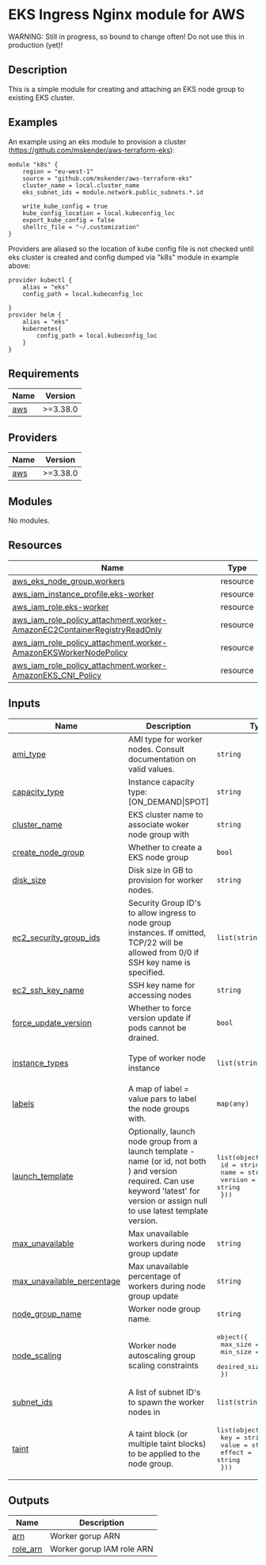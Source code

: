 # EKS Ingress Nginx module for AWS

WARNING: Still in progress, so bound to change often! Do not use this in production (yet)!

## Description

This is a simple module for creating and attaching an EKS node group to existing EKS cluster.

## Examples

An example using an eks module to provision a cluster (https://github.com/mskender/aws-terraform-eks):
```
module "k8s" {
    region = "eu-west-1"
    source = "github.com/mskender/aws-terraform-eks"
    cluster_name = local.cluster_name
    eks_subnet_ids = module.network.public_subnets.*.id
    
    write_kube_config = true
    kube_config_location = local.kubeconfig_loc
    export_kube_config = false
    shellrc_file = "~/.customization"
}

```

Providers are aliased so the location of kube config file is not checked until eks cluster is created and config dumped via "k8s" module in example above:
```
provider kubectl {
    alias = "eks"
    config_path = local.kubeconfig_loc
    
}
provider helm {
    alias = "eks"
    kubernetes{
        config_path = local.kubeconfig_loc
    }
}
```

## Requirements

| Name | Version |
|------|---------|
| <a name="requirement_aws"></a> [aws](#requirement\_aws) | >=3.38.0 |

## Providers

| Name | Version |
|------|---------|
| <a name="provider_aws"></a> [aws](#provider\_aws) | >=3.38.0 |

## Modules

No modules.

## Resources

| Name | Type |
|------|------|
| [aws_eks_node_group.workers](https://registry.terraform.io/providers/hashicorp/aws/latest/docs/resources/eks_node_group) | resource |
| [aws_iam_instance_profile.eks-worker](https://registry.terraform.io/providers/hashicorp/aws/latest/docs/resources/iam_instance_profile) | resource |
| [aws_iam_role.eks-worker](https://registry.terraform.io/providers/hashicorp/aws/latest/docs/resources/iam_role) | resource |
| [aws_iam_role_policy_attachment.worker-AmazonEC2ContainerRegistryReadOnly](https://registry.terraform.io/providers/hashicorp/aws/latest/docs/resources/iam_role_policy_attachment) | resource |
| [aws_iam_role_policy_attachment.worker-AmazonEKSWorkerNodePolicy](https://registry.terraform.io/providers/hashicorp/aws/latest/docs/resources/iam_role_policy_attachment) | resource |
| [aws_iam_role_policy_attachment.worker-AmazonEKS_CNI_Policy](https://registry.terraform.io/providers/hashicorp/aws/latest/docs/resources/iam_role_policy_attachment) | resource |

## Inputs

| Name | Description | Type | Default | Required |
|------|-------------|------|---------|:--------:|
| <a name="input_ami_type"></a> [ami\_type](#input\_ami\_type) | AMI type for worker nodes. Consult documentation on valid values. | `string` | `"AL2_x86_64"` | no |
| <a name="input_capacity_type"></a> [capacity\_type](#input\_capacity\_type) | Instance capacity type: [ON\_DEMAND\|SPOT] | `string` | `"ON_DEMAND"` | no |
| <a name="input_cluster_name"></a> [cluster\_name](#input\_cluster\_name) | EKS cluster name to associate woker node group with | `string` | n/a | yes |
| <a name="input_create_node_group"></a> [create\_node\_group](#input\_create\_node\_group) | Whether to create a EKS node group | `bool` | `false` | no |
| <a name="input_disk_size"></a> [disk\_size](#input\_disk\_size) | Disk size in GB to provision for worker nodes. | `string` | `"30"` | no |
| <a name="input_ec2_security_group_ids"></a> [ec2\_security\_group\_ids](#input\_ec2\_security\_group\_ids) | Security Group ID's to allow ingress to node group instances. If omitted, TCP/22 will be allowed from 0/0 if SSH key name is specified. | `list(string)` | `null` | no |
| <a name="input_ec2_ssh_key_name"></a> [ec2\_ssh\_key\_name](#input\_ec2\_ssh\_key\_name) | SSH key name for accessing nodes | `string` | `null` | no |
| <a name="input_force_update_version"></a> [force\_update\_version](#input\_force\_update\_version) | Whether to force version update if pods cannot be drained. | `bool` | `false` | no |
| <a name="input_instance_types"></a> [instance\_types](#input\_instance\_types) | Type of worker node instance | `list(string )` | <pre>[<br>  "t3.medium"<br>]</pre> | no |
| <a name="input_labels"></a> [labels](#input\_labels) | A map of label = value pars to label the node groups with. | `map(any)` | `null` | no |
| <a name="input_launch_template"></a> [launch\_template](#input\_launch\_template) | Optionally, launch node group from a launch template - name (or id, not both ) and version required. Can use keyword 'latest' for version or assign null to use latest template version. | <pre>list(object ({<br>        id = string<br>        name = string<br>        version = string<br>    }))</pre> | `[]` | no |
| <a name="input_max_unavailable"></a> [max\_unavailable](#input\_max\_unavailable) | Max unavailable workers during node group update | `string` | `null` | no |
| <a name="input_max_unavailable_percentage"></a> [max\_unavailable\_percentage](#input\_max\_unavailable\_percentage) | Max unavailable percentage of workers during node group update | `string` | `null` | no |
| <a name="input_node_group_name"></a> [node\_group\_name](#input\_node\_group\_name) | Worker node group name. | `string` | n/a | yes |
| <a name="input_node_scaling"></a> [node\_scaling](#input\_node\_scaling) | Worker node autoscaling group scaling constraints | <pre>object({<br>        max_size = number<br>        min_size = number<br>        desired_size = number <br>    })</pre> | <pre>{<br>  "desired_size": 1,<br>  "max_size": 1,<br>  "min_size": 1<br>}</pre> | no |
| <a name="input_subnet_ids"></a> [subnet\_ids](#input\_subnet\_ids) | A list of subnet ID's to spawn the worker nodes in | `list(string)` | n/a | yes |
| <a name="input_taint"></a> [taint](#input\_taint) | A taint block (or multiple taint blocks) to be applied to the node group. | <pre>list(object({<br>        key = string<br>        value = string<br>        effect = string<br>    }))</pre> | `[]` | no |

## Outputs

| Name | Description |
|------|-------------|
| <a name="output_arn"></a> [arn](#output\_arn) | Worker gorup ARN |
| <a name="output_role_arn"></a> [role\_arn](#output\_role\_arn) | Worker gorup IAM role ARN |
